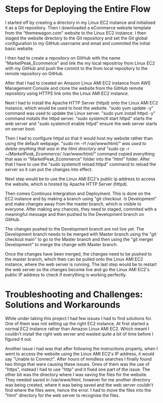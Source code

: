 # Steps for Deploying the Entire Flow

I started off by creating a directory in my Linux EC2 instance and initialised it as a Git repository. Then I downloaded a eCommerce website template from the "themewagon.com" website to the Linux EC2 instance. I then staged the website directory to the Git repository and set the Git global configuration to my GitHub username and email and commited the initial basic website.

I then had to create a repository on GitHub with the name "MarketPeak_Ecommerce" and link the my local repositroy from Linux EC2 with my GitHub and push the commit to the from local repository to the remote repository on GitHub.

After that I had to created an Amazon Linux AMI EC2 instance from AWS Management Console and clone the website from the GitHub remote repository using HTTPS link onto the Linux AMI EC2 instance.

Next I had to install the Apache HTTP Server (httpd) onto the Linux AMI EC2 instance, which would be used to host the website. "sudo yum update -y" command was used to update the Linux server. "sudo yum install httpd -y" command installs the httpd server. "sudo systemctl start httpd" starts the web server and "sudo systemctl enable httpd" ensure the web server starts on server boot.

Then I had to configure httpd so that it would host my website rather than using the default webpage. "sudo rm -rf /var/www/html/*" was used to delete anything that was in the html directory and "sudo cp -r ~/MarketPeak_Ecommerce/* /var/www/html/" command copied everything that was in "MarketPeak_Ecommerce" folder into the "html" folder. After that I have to use the "sudo systemctl reload httpd" command to reload the server so it can put the changes into effect.

Next step would be to use the Linux AMI EC2's public ip address to access the website, which is hosted by Apache HTTP Server (httpd).

Then comes Continuos Intergration and Deployment. This is done on the EC2 instance and by making a branch using "git checkout -b Development" and make changes away from the master branch, which is visible to everyone. After making any chances, they need to staged, commited with a meaningful message and then pushed to the Development branch on GitHub.

The changes pushed to the Development branch are not live yet. The Development branch needs to be merged with Master branch using the "git checkout main" to go to the Master branch and then using the "git merger Development" to merge the change with Master branch.

Once the changes have been merged, the changes need to be pushed to the master branch, which then can be pulled onto the Linux AMI EC2 instance, where the web server is running. The last step would be to restart the web server so the changes become live and go the Linux AMI EC2's public IP address to check if everything is working perfectly.

# Troubleshooting and Challenges: Solutions and Workarounds

While under taking this project I had few issues I had to find solutions for. One of them was not setting up the right EC2 instance. At first started a normal EC2 instance rather than Amazon Linux AMI EC2. Which meant I couldn't install the right web server and wasted quite a bit of time before I figured it out.

Another issue i had was that after following the instructions properly, when I went to access the website using the Linux AMI EC2's IP address, it would say "Unable to Connect". After hours of mindless searches I finally found two things that were causing these issues. Ones of them was the use of "https", instead I had to use "http" and it fixed one part of the issue. The other bit was the directory where I was saving the files for the website. They needed saved in /var/www/html, however for me another directory was being created, where it was being saved and the web server couldn't find where the files were, hence the error. I had to move the files into the "html" directory for the web server to recognise the files.